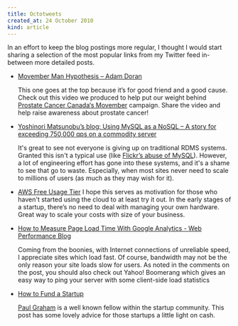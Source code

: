 ```yaml
---
title: Octotweets
created_at: 24 October 2010
kind: article
---
```

In an effort to keep the blog postings more regular, I thought I would start sharing a selection of the most popular links from my Twitter feed in-between more detailed posts.

* [Movember Man Hypothesis – Adam Doran](http://www.youtube.com/watch?v=tqbiHyuGKIo)

  This one goes at the top because it’s for good friend and a good cause.
  Check out this video we produced to help put our weight behind [Prostate Cancer Canada‘s Movember](http://www.prostatecancer.ca/) campaign.
  Share the video and help raise awareness about prostate cancer!

* [Yoshinori Matsunobu’s blog: Using MySQL as a NoSQL – A story for exceeding 750,000 qps on a commodity server](http://yoshinorimatsunobu.blogspot.com/2010/10/using-mysql-as-nosql-story-for.html)

  It's great to see not everyone is giving up on traditional RDMS systems.
  Granted this isn't a typical use (like [Flickr’s abuse of MySQL](http://code.flickr.com/blog/2010/02/08/ticket-servers-distributed-unique-primary-keys-on-the-cheap/)).
  However, a lot of engineering effort has gone into these systems, and it's a shame to see that go to waste.
  Especially, when most sites never need to scale to millions of users (as much as they may wish for it).

* [AWS Free Usage Tier](http://aws.amazon.com/free/)
  I hope this serves as motivation for those who haven't started using the cloud to at least try it out.
  In the early stages of a startup, there’s no need to deal with managing your own hardware.
  Great way to scale your costs with size of your business.

* [How to Measure Page Load Time With Google Analytics - Web Performance Blog](http://blog.yottaa.com/2010/10/how-to-measure-page-load-time-with-google-analytics/)

  Coming from the boonies, with Internet connections of unreliable speed, I appreciate sites which load fast.
  Of course, bandwidth may not be the only reason your site loads slow for users.
  As noted in the comments on the post, you should also check out Yahoo! Boomerang which gives an easy way to ping your server with some client-side load statistics

* [How to Fund a Startup](http://www.paulgraham.com/startupfunding.html)

  [Paul Graham](http://en.wikipedia.org/wiki/Paul_Graham_(computer_programmer)) is a well known fellow within the startup community.
  This post has some lovely advice for those startups a little light on cash.
